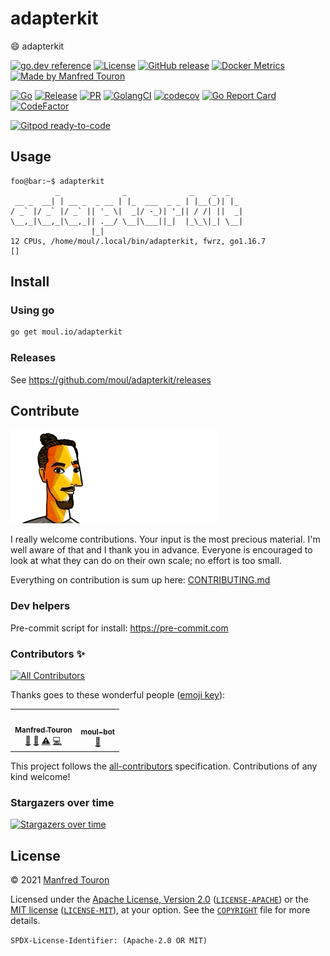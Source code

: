 # adapterkit

:smile: adapterkit

[![go.dev reference](https://img.shields.io/badge/go.dev-reference-007d9c?logo=go&logoColor=white)](https://pkg.go.dev/moul.io/adapterkit)
[![License](https://img.shields.io/badge/license-Apache--2.0%20%2F%20MIT-%2397ca00.svg)](https://github.com/moul/adapterkit/blob/main/COPYRIGHT)
[![GitHub release](https://img.shields.io/github/release/moul/adapterkit.svg)](https://github.com/moul/adapterkit/releases)
[![Docker Metrics](https://images.microbadger.com/badges/image/moul/adapterkit.svg)](https://microbadger.com/images/moul/adapterkit)
[![Made by Manfred Touron](https://img.shields.io/badge/made%20by-Manfred%20Touron-blue.svg?style=flat)](https://manfred.life/)

[![Go](https://github.com/moul/adapterkit/workflows/Go/badge.svg)](https://github.com/moul/adapterkit/actions?query=workflow%3AGo)
[![Release](https://github.com/moul/adapterkit/workflows/Release/badge.svg)](https://github.com/moul/adapterkit/actions?query=workflow%3ARelease)
[![PR](https://github.com/moul/adapterkit/workflows/PR/badge.svg)](https://github.com/moul/adapterkit/actions?query=workflow%3APR)
[![GolangCI](https://golangci.com/badges/github.com/moul/adapterkit.svg)](https://golangci.com/r/github.com/moul/adapterkit)
[![codecov](https://codecov.io/gh/moul/adapterkit/branch/main/graph/badge.svg)](https://codecov.io/gh/moul/adapterkit)
[![Go Report Card](https://goreportcard.com/badge/moul.io/adapterkit)](https://goreportcard.com/report/moul.io/adapterkit)
[![CodeFactor](https://www.codefactor.io/repository/github/moul/adapterkit/badge)](https://www.codefactor.io/repository/github/moul/adapterkit)

[![Gitpod ready-to-code](https://img.shields.io/badge/Gitpod-ready--to--code-blue?logo=gitpod)](https://gitpod.io/#https://github.com/moul/adapterkit)

## Usage

[embedmd]:# (.tmp/usage.txt console)
```console
foo@bar:~$ adapterkit
          _              _              _    _  _
 __ _  __| | __ _  _ __ | |_  ___  _ _ | |__(_)| |_
/ _` |/ _` |/ _` || '_ \|  _|/ -_)| '_|| / /| ||  _|
\__,_|\__,_|\__,_|| .__/ \__|\___||_|  |_\_\|_| \__|
                  |_|
12 CPUs, /home/moul/.local/bin/adapterkit, fwrz, go1.16.7
[]
```

## Install

### Using go

```sh
go get moul.io/adapterkit
```

### Releases

See https://github.com/moul/adapterkit/releases

## Contribute

![Contribute <3](https://raw.githubusercontent.com/moul/moul/main/contribute.gif)

I really welcome contributions.
Your input is the most precious material.
I'm well aware of that and I thank you in advance.
Everyone is encouraged to look at what they can do on their own scale;
no effort is too small.

Everything on contribution is sum up here: [CONTRIBUTING.md](./.github/CONTRIBUTING.md)

### Dev helpers

Pre-commit script for install: https://pre-commit.com

### Contributors ✨

<!-- ALL-CONTRIBUTORS-BADGE:START - Do not remove or modify this section -->
[![All Contributors](https://img.shields.io/badge/all_contributors-2-orange.svg)](#contributors)
<!-- ALL-CONTRIBUTORS-BADGE:END -->

Thanks goes to these wonderful people ([emoji key](https://allcontributors.org/docs/en/emoji-key)):

<!-- ALL-CONTRIBUTORS-LIST:START - Do not remove or modify this section -->
<!-- prettier-ignore-start -->
<!-- markdownlint-disable -->
<table>
  <tr>
    <td align="center"><a href="http://manfred.life"><img src="https://avatars1.githubusercontent.com/u/94029?v=4" width="100px;" alt=""/><br /><sub><b>Manfred Touron</b></sub></a><br /><a href="#maintenance-moul" title="Maintenance">🚧</a> <a href="https://github.com/moul/adapterkit/commits?author=moul" title="Documentation">📖</a> <a href="https://github.com/moul/adapterkit/commits?author=moul" title="Tests">⚠️</a> <a href="https://github.com/moul/adapterkit/commits?author=moul" title="Code">💻</a></td>
    <td align="center"><a href="https://manfred.life/moul-bot"><img src="https://avatars1.githubusercontent.com/u/41326314?v=4" width="100px;" alt=""/><br /><sub><b>moul-bot</b></sub></a><br /><a href="#maintenance-moul-bot" title="Maintenance">🚧</a></td>
  </tr>
</table>

<!-- markdownlint-enable -->
<!-- prettier-ignore-end -->
<!-- ALL-CONTRIBUTORS-LIST:END -->

This project follows the [all-contributors](https://github.com/all-contributors/all-contributors)
specification. Contributions of any kind welcome!

### Stargazers over time

[![Stargazers over time](https://starchart.cc/moul/adapterkit.svg)](https://starchart.cc/moul/adapterkit)

## License

© 2021   [Manfred Touron](https://manfred.life)

Licensed under the [Apache License, Version 2.0](https://www.apache.org/licenses/LICENSE-2.0)
([`LICENSE-APACHE`](LICENSE-APACHE)) or the [MIT license](https://opensource.org/licenses/MIT)
([`LICENSE-MIT`](LICENSE-MIT)), at your option.
See the [`COPYRIGHT`](COPYRIGHT) file for more details.

`SPDX-License-Identifier: (Apache-2.0 OR MIT)`
